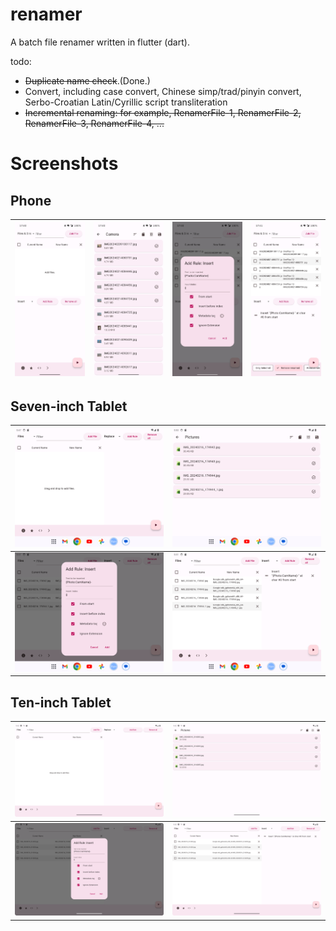 # renamer

A batch file renamer written in flutter (dart).

todo:
- ~~Duplicate name check~~.(Done.)
- Convert, including case convert, Chinese simp/trad/pinyin convert, Serbo-Croatian Latin/Cyrillic script transliteration
- ~~Incremental renaming: for example, RenamerFile-1, RenamerFile-2, RenamerFile-3, RenamerFile-4, ...~~

# Screenshots
## Phone
|![Phone-0](/screenshots/Phone-0.jpg?raw=true)|![Phone-1](/screenshots/Phone-1.jpg?raw=true)|![Phone-2](/screenshots/Phone-2.jpg?raw=true)|![Phone-3](/screenshots/Phone-3.jpg?raw=true)|
|:---------|:---------|:---------|:---------|

## Seven-inch Tablet
|![Seven-inch_Tablet-0](/screenshots/Seven-inch_Tablet-0.png?raw=true)|![Seven-inch_Tablet-1](/screenshots/Seven-inch_Tablet-1.png?raw=true)|
|:---------|:---------|
|![Seven-inch_Tablet-2](/screenshots/Seven-inch_Tablet-2.png?raw=true)|![Seven-inch_Tablet-3](/screenshots/Seven-inch_Tablet-3.png?raw=true)|

## Ten-inch Tablet
|![Ten-inch_Tablet-0](/screenshots/Ten-inch_Tablet-0.png?raw=true)|![Ten-inch_Tablet-1](/screenshots/Ten-inch_Tablet-1.png?raw=true)|
|:---------|:---------|
|![Ten-inch_Tablet-2](/screenshots/Ten-inch_Tablet-2.png?raw=true)|![Ten-inch_Tablet-3](/screenshots/Ten-inch_Tablet-3.png?raw=true)|
